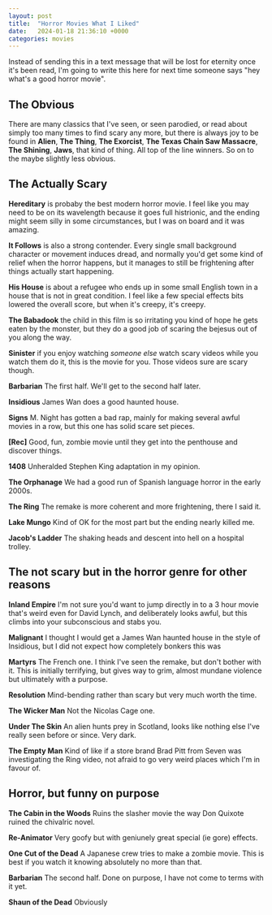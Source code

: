 ```yaml
---
layout: post
title:  "Horror Movies What I Liked"
date:   2024-01-18 21:36:10 +0000
categories: movies
---
```


Instead of sending this in a text message that will be lost for eternity once it's been read, I'm going to write this here for next time someone says "hey what's a good horror movie".

## The Obvious

There are many classics that I've seen, or seen parodied, or read about simply too many times to find scary any more, but there is always joy to be found in **Alien**, **The Thing**, **The Exorcist**, **The Texas Chain Saw Massacre**, **The Shining**, **Jaws**, that kind of thing. All top of the line winners. So on to the maybe slightly less obvious. 

## The Actually Scary

**Hereditary** is probaby the best modern horror movie. I feel like you may need to be on its wavelength because it goes full histrionic, and the ending might seem silly in some circumstances, but I was on board and it was amazing.

**It Follows** is also a strong contender. Every single small background character or movement induces dread, and normally you'd get some kind of relief when the horror happens, but it manages to still be frightening after things actually start happening. 

**His House** is about a refugee who ends up in some small English town in a house that is not in great condition. I feel like a few special effects bits lowered the overall score, but when it's creepy, it's creepy.

**The Babadook** the child in this film is so irritating you kind of hope he gets eaten by the monster, but they do a good job of scaring the bejesus out of you along the way.

**Sinister** if you enjoy watching _someone else_ watch scary videos while you watch them do it, this is the movie for you. Those videos sure are scary though.

**Barbarian** The first half. We'll get to the second half later.

**Insidious** James Wan does a good haunted house.

**Signs** M. Night has gotten a bad rap, mainly for making several awful movies in a row, but this one has solid scare set pieces.

**[Rec]** Good, fun, zombie movie until they get into the penthouse and discover things.

**1408** Unheralded Stephen King adaptation in my opinion. 

**The Orphanage** We had a good run of Spanish language horror in the early 2000s.

**The Ring** The remake is more coherent and more frightening, there I said it.

**Lake Mungo** Kind of OK for the most part but the ending nearly killed me.

**Jacob's Ladder** The shaking heads and descent into hell on a hospital trolley. 

## The not scary but in the horror genre for other reasons

**Inland Empire** I'm not sure you'd want to jump directly in to a 3 hour movie that's weird even for David Lynch, and deliberately looks awful, but this climbs into your subconscious and stabs you.

**Malignant** I thought I would get a James Wan haunted house in the style of Insidious, but I did not expect how completely bonkers this was

**Martyrs** The French one. I think I've seen the remake, but don't bother with it. This is initially terrifying, but gives way to grim, almost mundane violence but ultimately with a purpose. 

**Resolution** Mind-bending rather than scary but very much worth the time.

**The Wicker Man** Not the Nicolas Cage one. 

**Under The Skin** An alien hunts prey in Scotland, looks like nothing else I've really seen before or since. Very dark.

**The Empty Man** Kind of like if a store brand Brad Pitt from Seven was investigating the Ring video, not afraid to go very weird places which I'm in favour of.

## Horror, but funny on purpose

**The Cabin in the Woods** Ruins the slasher movie the way Don Quixote ruined the chivalric novel.

**Re-Animator** Very goofy but with geniunely great special (ie gore) effects.

**One Cut of the Dead** A Japanese crew tries to make a zombie movie. This is best if you watch it knowing absolutely no more than that.

**Barbarian** The second half. Done on purpose, I have not come to terms with it yet.

**Shaun of the Dead** Obviously

